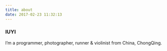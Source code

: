 ```yaml
---
title: about
date: 2017-02-23 11:32:13
---
```


### IUYI
I’m a programmer, photographer, runner & violinist from China, ChongQing.
